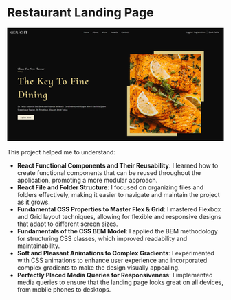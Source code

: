 # Restaurant Landing Page

![Project Preview](Screenshot.png)

This project helped me to understand:

- **React Functional Components and Their Reusability**: I learned how to create functional components that can be reused throughout the application, promoting a more modular approach.
- **React File and Folder Structure**: I focused on organizing files and folders effectively, making it easier to navigate and maintain the project as it grows.
- **Fundamental CSS Properties to Master Flex & Grid**: I mastered Flexbox and Grid layout techniques, allowing for flexible and responsive designs that adapt to different screen sizes.
- **Fundamentals of the CSS BEM Model**: I applied the BEM methodology for structuring CSS classes, which improved readability and maintainability.
- **Soft and Pleasant Animations to Complex Gradients**: I experimented with CSS animations to enhance user experience and incorporated complex gradients to make the design visually appealing.
- **Perfectly Placed Media Queries for Responsiveness**: I implemented media queries to ensure that the landing page looks great on all devices, from mobile phones to desktops.


